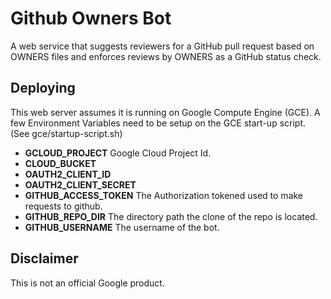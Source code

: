 <!--
Copyright 2016 The AMP HTML Authors. All Rights Reserved.

Licensed under the Apache License, Version 2.0 (the "License");
you may not use this file except in compliance with the License.
You may obtain a copy of the License at

      http://www.apache.org/licenses/LICENSE-2.0

Unless required by applicable law or agreed to in writing, software
distributed under the License is distributed on an "AS-IS" BASIS,
WITHOUT WARRANTIES OR CONDITIONS OF ANY KIND, either express or implied.
See the License for the specific language governing permissions and
limitations under the License.
-->

# Github Owners Bot

A web service that suggests reviewers for a GitHub pull request based on OWNERS
files and enforces reviews by OWNERS as a GitHub status check.

## Deploying

This web server assumes it is running on Google Compute Engine (GCE).
A few Environment Variables need to be setup on the GCE start-up script.
(See gce/startup-script.sh)

- **GCLOUD_PROJECT** Google Cloud Project Id.
- **CLOUD_BUCKET**
- **OAUTH2_CLIENT_ID**
- **OAUTH2_CLIENT_SECRET**
- **GITHUB_ACCESS_TOKEN** The Authorization tokened used to make requests to
  github.
- **GITHUB_REPO_DIR** The directory path the clone of the repo is located.
- **GITHUB_USERNAME** The username of the bot.

## Disclaimer

This is not an official Google product.
